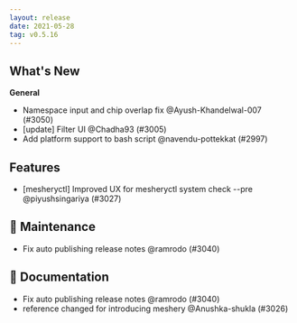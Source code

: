```yaml
---
layout: release
date: 2021-05-28
tag: v0.5.16
---
```


## What's New

**General**

- Namespace input and chip overlap fix @Ayush-Khandelwal-007 (#3050)
- [update] Filter UI @Chadha93 (#3005)
- Add platform support to bash script @navendu-pottekkat (#2997)

## Features
- [mesheryctl] Improved UX for mesheryctl system check --pre @piyushsingariya (#3027)

## 🧰 Maintenance

- Fix auto publishing release notes @ramrodo (#3040)

## 📖 Documentation
- Fix auto publishing release notes @ramrodo (#3040)
- reference changed for introducing meshery @Anushka-shukla (#3026)
